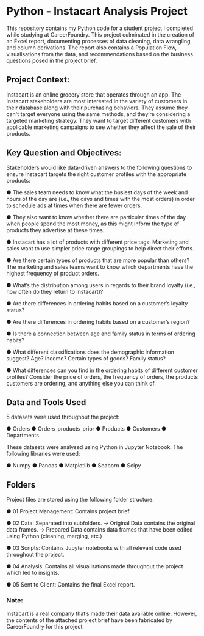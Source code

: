 # Python - Instacart Analysis Project
This repository contains my Python code for a student project I completed while studying at CareerFoundry. This project culminated in the creation of an Excel report, documenting processes of data cleaning, data wrangling, and column derivations. The report also contains a Population Flow, visualisations from the data, and recommendations based on the business questions posed in the project brief.

## Project Context:
Instacart is an online grocery store that operates through an app. The Instacart stakeholders are most interested in the variety of customers in their database along with their purchasing behaviors. They assume they can't target everyone using the same methods, and they’re considering a targeted marketing strategy. They want to target different customers with applicable marketing campaigns to see whether they affect the sale of their products.

## Key Question and Objectives:
Stakeholders would like data-driven answers to the following questions to ensure Instacart targets the right customer profiles with the appropriate products:

● The sales team needs to know what the busiest days of the week and hours of the day are (i.e., the days and times with the most orders) in order to schedule ads at times when there are fewer orders.

● They also want to know whether there are particular times of the day when people spend the most money, as this might inform the type of products they advertise at these times.

● Instacart has a lot of products with different price tags. Marketing and sales want to use simpler price range groupings to help direct their efforts.

● Are there certain types of products that are more popular than others? The marketing and sales teams want to know which departments have the highest frequency of product orders.

● What’s the distribution among users in regards to their brand loyalty (i.e., how often do they return to Instacart)?

● Are there differences in ordering habits based on a customer’s loyalty status?

● Are there differences in ordering habits based on a customer’s region?

● Is there a connection between age and family status in terms of ordering habits?

● What different classifications does the demographic information suggest? Age? Income? Certain types of goods? Family status?

● What differences can you find in the ordering habits of different customer profiles? Consider the price of orders, the frequency of orders, the products customers are ordering, and anything else you can think of.

## Data and Tools Used
5 datasets were used throughout the project:

● Orders
● Orders_products_prior
● Products
● Customers
● Departments

These datasets were analysed using Python in Jupyter Notebook. The following libraries were used:

● Numpy
● Pandas
● Matplotlib
● Seaborn
● Scipy

## Folders
Project files are stored using the following folder structure:

● 01 Project Management: Contains project brief.

● 02 Data: Separated into subfolders. 
  → Original Data contains the original data frames. 
  → Prepared Data contains data frames that have been edited using Python (cleaning, merging, etc.)

● 03 Scripts: Contains Jupyter notebooks with all relevant code used throughout the project.

● 04 Analysis: Contains all visualisations made throughout the project which led to insights.

● 05 Sent to Client: Contains the final Excel report.

### Note:
Instacart is a real company that’s made their data available online. However, the contents of the attached project brief
have been fabricated by CareerFoundry for this project.
